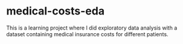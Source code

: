 # medical-costs-eda
This is a learning project where I did exploratory data analysis with a dataset containing medical insurance costs for different patients.
